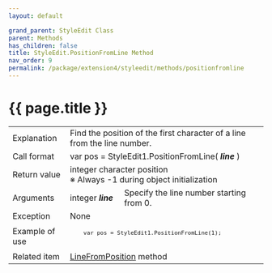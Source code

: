 ```yaml
---
layout: default

grand_parent: StyleEdit Class
parent: Methods
has_children: false
title: StyleEdit.PositionFromLine Method
nav_order: 9
permalink: /package/extension4/styleedit/methods/positionfromline
---
```

# {{ page.title }}

<table>
  <tr>
    <td>Explanation</td>
    <td colspan="2">Find the position of the first character of a line from the line number.</td>
  </tr>
  <tr>
    <td>Call format</td>
    <td colspan="2">var pos = StyleEdit1.PositionFromLine( <b><i>line</i></b> )</td>
  </tr>
  <tr>
    <td>Return value</td>
    <td colspan="2">integer character position<br>※ Always -1 during object initialization</td>
  </tr>  
  <tr>
    <td>Arguments</td>
    <td>integer <b><i>line</i></b></td>
    <td>Specify the line number starting from 0.</td>
  </tr>
  <tr>
    <td>Exception</td>
    <td colspan="2">None</td>
  </tr>
  <tr>
    <td>Example of use</td>
    <td colspan="2"><code><pre>
    var pos = StyleEdit1.PositionFromLine(1);
    </pre></code></td>
  </tr>
  <tr>
    <td>Related item</td>
    <td colspan="2"><a href="/package/extension4/styleedit/methods/linefromposition">LineFromPosition</a> method</td>
  </tr>
</table>